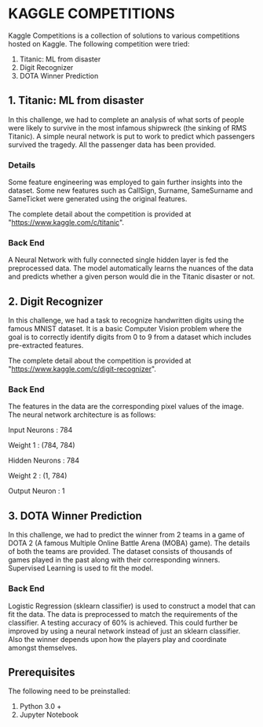 # KAGGLE COMPETITIONS

Kaggle Competitions is a collection of solutions to various competitions hosted on Kaggle. The following competition were tried:

1. Titanic: ML from disaster
2. Digit Recognizer 
3. DOTA Winner Prediction 

## 1. Titanic: ML from disaster
In this challenge, we had to complete an analysis of what sorts of people were likely to survive in the most infamous shipwreck (the sinking of RMS Titanic). A simple neural network is put to work to predict which passengers survived the tragedy. All the passenger data has been provided.

### Details 
Some feature engineering was employed to gain further insights into the dataset. Some new features such as CallSign, Surname, SameSurname and SameTicket were generated using the original features. 

The complete detail about the competition is provided at "https://www.kaggle.com/c/titanic".

### Back End 
A Neural Network with fully connected single hidden layer is fed the preprocessed data. The model automatically learns the nuances of the data and predicts whether a given person would die in the Titanic disaster or not. 

## 2. Digit Recognizer
In this challenge, we had a task to recognize handwritten digits using the famous MNIST dataset. It is a basic Computer Vision problem where the goal is to correctly identify digits from 0 to 9 from a dataset which includes pre-extracted features.

The complete detail about the competition is provided at "https://www.kaggle.com/c/digit-recognizer".

### Back End 
The features in the data are the corresponding pixel values of the image. The neural network architecture is as follows:

Input Neurons : 784

Weight 1 : (784, 784)

Hidden Neurons : 784

Weight 2 : (1, 784)

Output Neuron : 1

## 3. DOTA Winner Prediction
In this challenge, we had to predict the winner from 2 teams in a game of DOTA 2 (A famous Multiple Online Battle Arena (MOBA) game). The details of both the teams are provided. The dataset consists of thousands of games played in the past along with their corresponding winners. Supervised Learning is used to fit the model. 

### Back End 
Logistic Regression (sklearn classifier) is used to construct a model that can fit the data. The data is preprocessed to match the requirements of the classifier. A testing accuracy of 60% is achieved. This could further be improved by using a neural network instead of just an sklearn classifier. Also the winner depends upon how the players play and coordinate amongst themselves. 

## Prerequisites
The following need to be preinstalled:

1. Python 3.0 +
2. Jupyter Notebook
